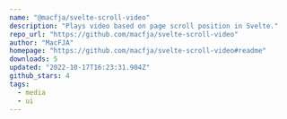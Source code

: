 ```yaml
---
name: "@macfja/svelte-scroll-video"
description: "Plays video based on page scroll position in Svelte."
repo_url: "https://github.com/macfja/svelte-scroll-video"
author: "MacFJA"
homepage: "https://github.com/macfja/svelte-scroll-video#readme"
downloads: 5
updated: "2022-10-17T16:23:31.904Z"
github_stars: 4
tags: 
  - media
  - ui
---
```

